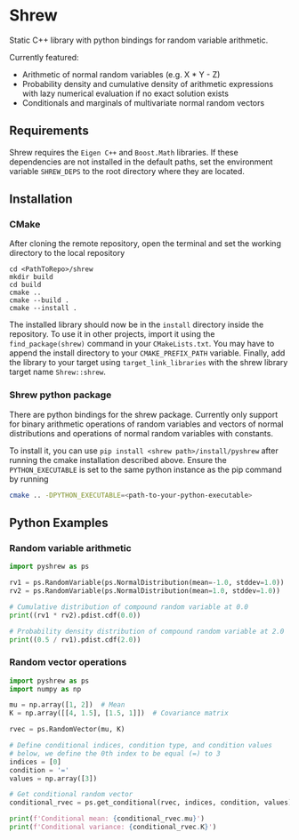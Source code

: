 # Shrew
Static C++ library with python bindings for random variable arithmetic. 

Currently featured:

- Arithmetic of normal random variables (e.g. X * Y - Z)
- Probability density and cumulative density of arithmetic expressions with lazy numerical evaluation if no exact solution exists
- Conditionals and marginals of multivariate normal random vectors

## Requirements
Shrew requires the `Eigen C++` and `Boost.Math` libraries. If these dependencies are not installed in the default paths, set the environment variable `SHREW_DEPS` to the root directory where they are located.

## Installation
### CMake
After cloning the remote repository, open the terminal and set the working directory to the local repository
```console
cd <PathToRepo>/shrew
mkdir build
cd build
cmake ..
cmake --build .
cmake --install .
```
The installed library should now be in the `install` directory inside the repository. 
To use it in other projects, import it using the `find_package(shrew)` command in your `CMakeLists.txt`. You may have to append the install directory to your `CMAKE_PREFIX_PATH` variable. Finally, add the library to your target using `target_link_libraries` with the shrew library target name `Shrew::shrew`.

### Shrew python package
There are python bindings for the shrew package. Currently only support for binary arithmetic operations of random variables and vectors of normal distributions and operations of normal random variables with constants. 

To install it, you can use `pip install <shrew path>/install/pyshrew` after running the cmake installation described above. Ensure the `PYTHON_EXECUTABLE` is set to the same python instance as the pip command by running
```bash
cmake .. -DPYTHON_EXECUTABLE=<path-to-your-python-executable>
```

## Python Examples

### Random variable arithmetic
```python
import pyshrew as ps

rv1 = ps.RandomVariable(ps.NormalDistribution(mean=-1.0, stddev=1.0))
rv2 = ps.RandomVariable(ps.NormalDistribution(mean=1.0, stddev=1.0))

# Cumulative distribution of compound random variable at 0.0
print((rv1 * rv2).pdist.cdf(0.0))

# Probability density distribution of compound random variable at 2.0
print((0.5 / rv1).pdist.cdf(2.0))
```

### Random vector operations
```python
import pyshrew as ps
import numpy as np

mu = np.array([1, 2])  # Mean
K = np.array([[4, 1.5], [1.5, 1]])  # Covariance matrix

rvec = ps.RandomVector(mu, K)

# Define conditional indices, condition type, and condition values
# below, we define the 0th index to be equal (=) to 3
indices = [0]
condition = '='
values = np.array([3])

# Get conditional random vector
conditional_rvec = ps.get_conditional(rvec, indices, condition, values)

print(f'Conditional mean: {conditional_rvec.mu}')
print(f'Conditional variance: {conditional_rvec.K}')
```
